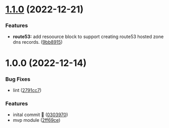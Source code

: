 # [1.1.0](https://github.com/kolvin/terraform-aws-route53/compare/v1.0.0...v1.1.0) (2022-12-21)


### Features

* **route53:** add resoource block to support creating route53 hosted zone dns records. ([9bb8915](https://github.com/kolvin/terraform-aws-route53/commit/9bb891583f2b3338cfeef39ee271de08248f6390))

# 1.0.0 (2022-12-14)


### Bug Fixes

* lint ([2791cc7](https://github.com/kolvin/terraform-aws-route53/commit/2791cc72a9cedbb95cb839ab85330838356ca70c))


### Features

* inital commit 👋 ([0303970](https://github.com/kolvin/terraform-aws-route53/commit/030397076a6c628dcf3dc1de2036ff8128f51796))
* mvp module ([2ff69ce](https://github.com/kolvin/terraform-aws-route53/commit/2ff69cef9dc3ff2a9da7d2cd593c8e0e0d4a01fc))
